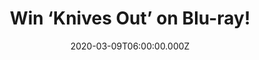 ---
campaign-uuid: "c-c036195c-8235-4a80-b73f-1796705a7379"
type: "Competition"
category: "Entertainment"
date: "2020-03-09T06:00:00.000Z"
end-date: "2020-04-09T23:59:00.000Z"
disable-form: false
is_promoted: false
has_entry_page: true
title: "Win ‘Knives Out’ on Blu-ray!"
competition-description: "<p>Acclaimed writer and director Rian Johnson (Brick, Looper,\
  \ Star Wars: The Last Jedi) pays tribute to mystery mastermind Agatha Christie in\
  \ KNIVES OUT: a suspenseful, twist-filled whodunnit where everyone is a suspect.\
  \ We want you to enjoy as much as we did so that’s why we are giving you the chance\
  \ of wining this fantastic movie.</p>\n<p>Click below for a chance to win.</p>\n"
hero-header: "Win ‘Knives Out’ on Blu-ray!"
terms-confirmation: "N/A"
banner-img: "https://assets.expresslyapp.com/asset-98b8634d-bbe7-4639-bd7e-395b52b521b1.jpg"
logo-left-href: "aaa.nme.com"
logo-left-image: "https://assets.expresslyapp.com/asset-f6bb494b-ac3d-4dd9-9706-d42d3741c1f9.jpg"
logo-left-title: "NME AAA"
bg-image-hero: "https://assets.expresslyapp.com/asset-d52fb0d9-e306-4f7f-bbe8-1cab17ffe3e9.jpg"
bg-image-first: "https://assets.expresslyapp.com/asset-2b75f9b2-1704-4fc5-8b26-c24472789079.jpg"
section1-content: "<p>When renowned crime novelist Harlan Thrombey (Christopher Plummer)\
  \ is found dead at his estate just after his 85th birthday, the inquisitive and\
  \ debonair Detective Benoit Blanc (Daniel Craig) is mysteriously enlisted to investigate.\
  \ From Harlan's dysfunctional family to his devoted staff, Blanc sifts through a\
  \ web of red herrings and self-serving lies to uncover the truth behind Harlan's\
  \ untimely death.\n</p>\n<p>Want to know what’s next? Enter below for a chance to\
  \ win it now.</p>\n"
entry-title: "Win ‘Knives Out’ on Blu-ray!"
entry-content: "<p>Enter the draw to win ‘Knives Out’ on Blu-ray by completing the\
  \ form below before 23:59 on the 9th of April 2020.</p>\n"
has-winner: false
prize-description: "‘Knives Out’ on Blu-ray!"
special-conditions: "Multiple entries are allowed up to one every day.\r\n\r\nThis\
  \ competition is also available on: https://club.expressly.io/competitions/knives-out-blu-ray"
country-restrictions:
- "GB"
---